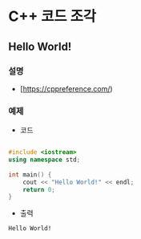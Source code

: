 ﻿# C++ 코드 조각


## Hello World!

### 설명

* [https://cppreference.com/)


### 예제

* 코드

```cpp

#include <iostream>
using namespace std;
 
int main() {
    cout << "Hello World!" << endl;
    return 0;
}

```


* 출력

```
Hello World!

```




